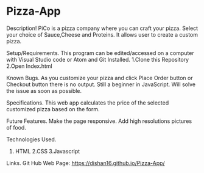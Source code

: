 # Pizza-App

Description!
PiCo is a pizza company where you can craft your pizza.
Select your choice of Sauce,Cheese and Proteins.
It allows user to create a custom pizza.

Setup/Requirements.
This program can be edited/accessed on a computer with Visual Studio code or Atom and Git Installed.
1.Clone this Repository
2.Open Index.html

Known Bugs.
As you customize your pizza and click Place Order button or Checkout button there is no output.
Still a beginner in JavaScript. Will solve the issue as soon as possible.

Specifications.
This web app calculates the price of the selected customized pizza based on the form.

Future Features.
Make the page responsive.
Add high resolutions pictures of food.

Technologies Used.
1. HTML
2.CSS
3.Javascript

Links.
Git Hub Web Page: https://dishan16.github.io/Pizza-App/
